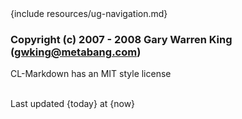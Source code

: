 <div id="footer">
{include resources/ug-navigation.md}

### Copyright (c) 2007 - 2008 Gary Warren King (gwking@metabang.com)

CL-Markdown has an MIT style license

<br>
<div id="timestamp">Last updated {today} at {now}</div>
</div>
